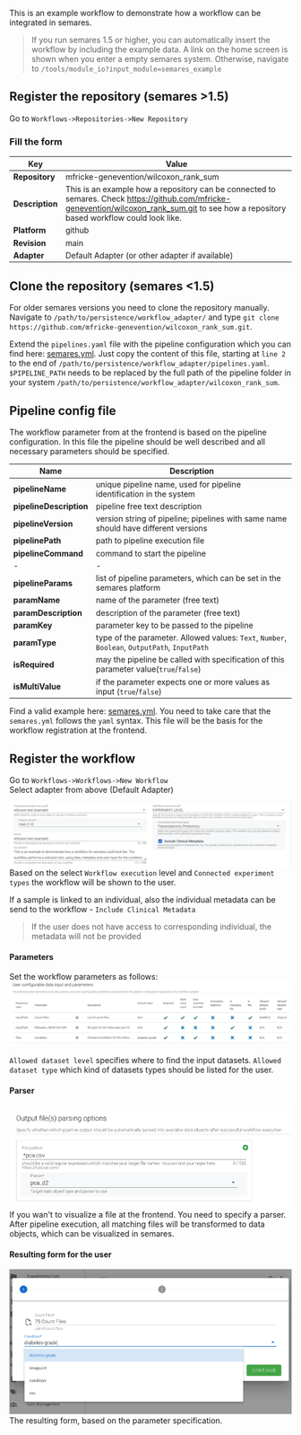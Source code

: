 This is an example workflow to demonstrate how a workflow can be integrated in semares.

>If you run semares 1.5 or higher, you can automatically insert the workflow by including the example data. A link on the home screen is shown when you enter a empty semares system. Otherwise, navigate to `/tools/module_io?input_module=semares_example`

## Register the repository (semares >1.5)
Go to `Workflows->Repositories->New Repository`

### Fill the form
|Key|Value|
|------|------|
|**Repository**| mfricke-genevention/wilcoxon_rank_sum|
|**Description**| This is an example how a repository can be connected to semares. Check https://github.com/mfricke-genevention/wilcoxon_rank_sum.git to see how a repository based workflow could look like.|
|**Platform**| github|
|**Revision**| main|
|**Adapter**| Default Adapter (or other adapter if available)|

## Clone the repository (semares <1.5)
For older semares versions you need to clone the repository manually. Navigate to `/path/to/persistence/workflow_adapter/` and type `git clone https://github.com/mfricke-genevention/wilcoxon_rank_sum.git`.

Extend the `pipelines.yaml` file with the pipeline configuration which you can find here: [semares.yml](./semares.yml). Just copy the content of this file, starting at `line 2` to the end of `/path/to/persistence/workflow_adapter/pipelines.yaml`. `$PIPELINE_PATH` needs to be replaced by the full path of the pipeline folder in your system `/path/to/persistence/workflow_adapter/wilcoxon_rank_sum`. 

## Pipeline config file

The workflow parameter from at the frontend is based on the pipeline configuration. In this file the pipeline should be well described and all necessary parameters should be specified.

| Name | Description |
| ------ | ------ |
| **pipelineName** | unique pipeline name, used for pipeline identification in the system |
| **pipelineDescription** | pipeline free text description | 
| **pipelineVersion** | version string of pipeline; pipelines with same name should have different versions | 
| **pipelinePath** | path to pipeline execution file |
| **pipelineCommand** | command to start the pipeline |
|-|-|
| **pipelineParams** | list of pipeline parameters, which can be set in the semares platform |
| **paramName** | name of the parameter (free text) |
| **paramDescription** | description of the parameter (free text) |
| **paramKey** | parameter key to be passed to the pipeline |
| **paramType** | type of the parameter. Allowed values: `Text`, `Number`, `Boolean`, `OutputPath`, `InputPath` | 
| **isRequired** | may the pipeline be called with specification of this parameter value(`true`/`false`) |
| **isMultiValue** | if the parameter expects one or more values as input (`true`/`false`) |

Find a valid example here: [semares.yml](./semares.yml). You need to take care that the `semares.yml` follows the `yaml` syntax. This file will be the basis for the workflow registration at the frontend. 

## Register the workflow
Go to `Workflows->Workflows->New Workflow`\
Select adapter from above (Default Adapter)

![workflow properties](./images/workflow_properties.png)
Based on the select `Workflow execution` level and `Connected experiment types` the workflow will be shown to the user.

If a sample is linked to an individual, also the individual metadata can be send to the workflow - `Include Clinical Metadata`
> If the user does not have access to corresponding individual, the metadata will not be provided

#### Parameters
Set the workflow parameters as follows:
![workflow properties](./images/workflow_parameters.png)

`Allowed dataset level` specifies where to find the input datasets. `Allowed dataset type` which kind of datasets types should be listed for the user.

#### Parser
![workflow properties](./images/workflow_parser.png)
If you wan't to visualize a file at the frontend. You need to specify a parser. After pipeline execution, all matching files will be transformed to data objects, which can be visualized in semares.

#### Resulting form for the user
![workflow properties](./images/workflow_form.png)
The resulting form, based on the parameter specification.